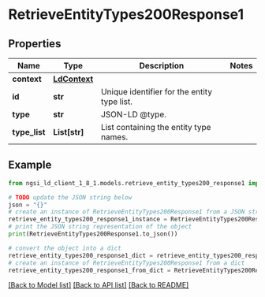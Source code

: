 # RetrieveEntityTypes200Response1


## Properties

Name | Type | Description | Notes
------------ | ------------- | ------------- | -------------
**context** | [**LdContext**](LdContext.md) |  | 
**id** | **str** | Unique identifier for the entity type list.  | 
**type** | **str** | JSON-LD @type.  | 
**type_list** | **List[str]** | List containing the entity type names.  | 

## Example

```python
from ngsi_ld_client_1_8_1.models.retrieve_entity_types200_response1 import RetrieveEntityTypes200Response1

# TODO update the JSON string below
json = "{}"
# create an instance of RetrieveEntityTypes200Response1 from a JSON string
retrieve_entity_types200_response1_instance = RetrieveEntityTypes200Response1.from_json(json)
# print the JSON string representation of the object
print(RetrieveEntityTypes200Response1.to_json())

# convert the object into a dict
retrieve_entity_types200_response1_dict = retrieve_entity_types200_response1_instance.to_dict()
# create an instance of RetrieveEntityTypes200Response1 from a dict
retrieve_entity_types200_response1_from_dict = RetrieveEntityTypes200Response1.from_dict(retrieve_entity_types200_response1_dict)
```
[[Back to Model list]](../README.md#documentation-for-models) [[Back to API list]](../README.md#documentation-for-api-endpoints) [[Back to README]](../README.md)



